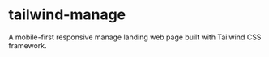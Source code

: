 # tailwind-manage
A mobile-first responsive manage landing web page built with Tailwind CSS framework.
